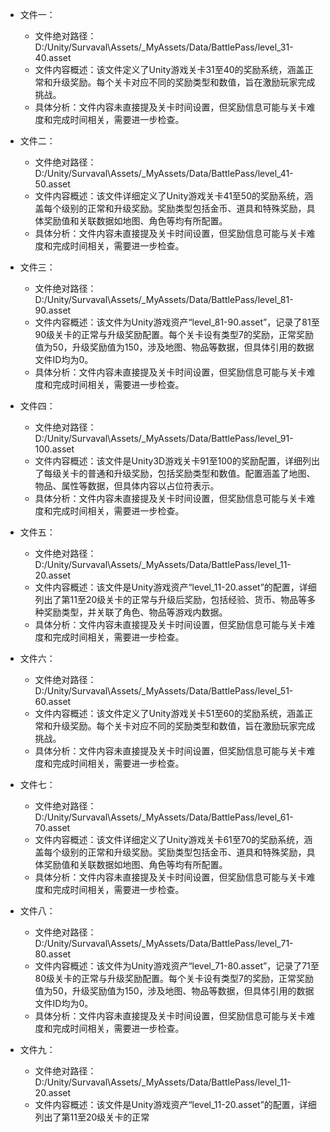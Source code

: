* 文件一：
    * 文件绝对路径：D:/Unity/Survaval\Assets/_MyAssets/Data/BattlePass/level_31-40.asset
    * 文件内容概述：该文件定义了Unity游戏关卡31至40的奖励系统，涵盖正常和升级奖励。每个关卡对应不同的奖励类型和数值，旨在激励玩家完成挑战。
    * 具体分析：文件内容未直接提及关卡时间设置，但奖励信息可能与关卡难度和完成时间相关，需要进一步检查。

* 文件二：
    * 文件绝对路径：D:/Unity/Survaval\Assets/_MyAssets/Data/BattlePass/level_41-50.asset
    * 文件内容概述：该文件详细定义了Unity游戏关卡41至50的奖励系统，涵盖每个级别的正常和升级奖励。奖励类型包括金币、道具和特殊奖励，具体奖励值和关联数据如地图、角色等均有所配置。
    * 具体分析：文件内容未直接提及关卡时间设置，但奖励信息可能与关卡难度和完成时间相关，需要进一步检查。

* 文件三：
    * 文件绝对路径：D:/Unity/Survaval\Assets/_MyAssets/Data/BattlePass/level_81-90.asset
    * 文件内容概述：该文件为Unity游戏资产“level_81-90.asset”，记录了81至90级关卡的正常与升级奖励配置。每个关卡设有类型7的奖励，正常奖励值为50，升级奖励值为150，涉及地图、物品等数据，但具体引用的数据文件ID均为0。
    * 具体分析：文件内容未直接提及关卡时间设置，但奖励信息可能与关卡难度和完成时间相关，需要进一步检查。

* 文件四：
    * 文件绝对路径：D:/Unity/Survaval\Assets/_MyAssets/Data/BattlePass/level_91-100.asset
    * 文件内容概述：该文件是Unity3D游戏关卡91至100的奖励配置，详细列出了每级关卡的普通和升级奖励，包括奖励类型和数值。配置涵盖了地图、物品、属性等数据，但具体内容以占位符表示。
    * 具体分析：文件内容未直接提及关卡时间设置，但奖励信息可能与关卡难度和完成时间相关，需要进一步检查。

* 文件五：
    * 文件绝对路径：D:/Unity/Survaval\Assets/_MyAssets/Data/BattlePass/level_11-20.asset
    * 文件内容概述：该文件是Unity游戏资产“level_11-20.asset”的配置，详细列出了第11至20级关卡的正常与升级后奖励，包括经验、货币、物品等多种奖励类型，并关联了角色、物品等游戏内数据。
    * 具体分析：文件内容未直接提及关卡时间设置，但奖励信息可能与关卡难度和完成时间相关，需要进一步检查。

* 文件六：
    * 文件绝对路径：D:/Unity/Survaval\Assets/_MyAssets/Data/BattlePass/level_51-60.asset
    * 文件内容概述：该文件定义了Unity游戏关卡51至60的奖励系统，涵盖正常和升级奖励。每个关卡对应不同的奖励类型和数值，旨在激励玩家完成挑战。
    * 具体分析：文件内容未直接提及关卡时间设置，但奖励信息可能与关卡难度和完成时间相关，需要进一步检查。

* 文件七：
    * 文件绝对路径：D:/Unity/Survaval\Assets/_MyAssets/Data/BattlePass/level_61-70.asset
    * 文件内容概述：该文件详细定义了Unity游戏关卡61至70的奖励系统，涵盖每个级别的正常和升级奖励。奖励类型包括金币、道具和特殊奖励，具体奖励值和关联数据如地图、角色等均有所配置。
    * 具体分析：文件内容未直接提及关卡时间设置，但奖励信息可能与关卡难度和完成时间相关，需要进一步检查。

* 文件八：
    * 文件绝对路径：D:/Unity/Survaval\Assets/_MyAssets/Data/BattlePass/level_71-80.asset
    * 文件内容概述：该文件为Unity游戏资产“level_71-80.asset”，记录了71至80级关卡的正常与升级奖励配置。每个关卡设有类型7的奖励，正常奖励值为50，升级奖励值为150，涉及地图、物品等数据，但具体引用的数据文件ID均为0。
    * 具体分析：文件内容未直接提及关卡时间设置，但奖励信息可能与关卡难度和完成时间相关，需要进一步检查。

* 文件九：
    * 文件绝对路径：D:/Unity/Survaval\Assets/_MyAssets/Data/BattlePass/level_11-20.asset
    * 文件内容概述：该文件是Unity游戏资产“level_11-20.asset”的配置，详细列出了第11至20级关卡的正常